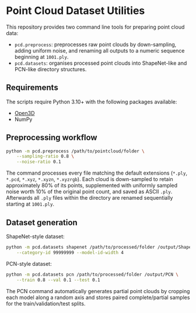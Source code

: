 # Point Cloud Dataset Utilities

This repository provides two command line tools for preparing point cloud data:

- `pcd.preprocess`: preprocesses raw point clouds by down-sampling, adding
  uniform noise, and renaming all outputs to a numeric sequence beginning at
  `1001.ply`.
- `pcd.datasets`: organises processed point clouds into ShapeNet-like and
  PCN-like directory structures.

## Requirements

The scripts require Python 3.10+ with the following packages available:

- [Open3D](http://www.open3d.org/)
- NumPy

## Preprocessing workflow

```bash
python -m pcd.preprocess /path/to/pointcloud/folder \
    --sampling-ratio 0.8 \
    --noise-ratio 0.1
```

The command processes every file matching the default extensions (`*.ply`,
`*.pcd`, `*.xyz`, `*.xyzn`, `*.xyzrgb`). Each cloud is down-sampled to retain
approximately 80% of its points, supplemented with uniformly sampled noise
worth 10% of the original point count, and saved as ASCII `.ply`. Afterwards
all `.ply` files within the directory are renamed sequentially starting at
`1001.ply`.

## Dataset generation

ShapeNet-style dataset:

```bash
python -m pcd.datasets shapenet /path/to/processed/folder /output/ShapeNet \
    --category-id 99999999 --model-id-width 4
```

PCN-style dataset:

```bash
python -m pcd.datasets pcn /path/to/processed/folder /output/PCN \
    --train 0.8 --val 0.1 --test 0.1
```

The PCN command automatically generates partial point clouds by cropping each
model along a random axis and stores paired complete/partial samples for the
train/validation/test splits.
